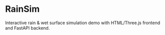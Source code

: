 # RainSim
Interactive rain &amp; wet surface simulation demo with HTML/Three.js frontend and FastAPI backend.
